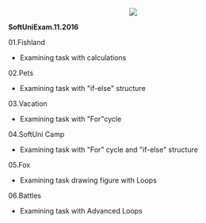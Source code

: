 <p align="center"><a href="http://softuni.bg"><img src="http://www.nakov.com/wp-content/uploads/2014/01/Software-University-Logo-blue-horizontal.png" /></a></p>

 <b>SoftUniExam.11.2016 </b> 

01.Fishland 
- Examining task with calculations

02.Pets
- Examining task with "if-else" structure

03.Vacation
- Examining task with "For"cycle

04.SoftUni Camp
- Examining task  with "For" cycle and "if-else" structure

05.Fox 
- Examining task drawing figure with Loops

06.Battles
- Examining task with Advanced Loops
